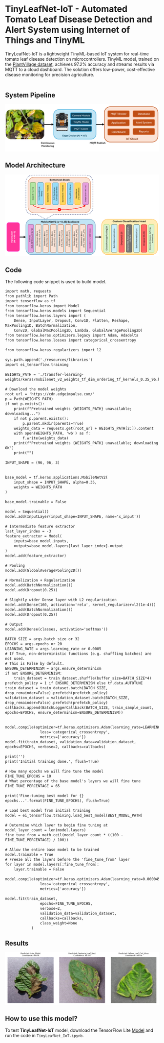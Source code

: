 # TinyLeafNet-IoT - Automated Tomato Leaf Disease Detection and Alert System using Internet of Things and TinyML
TinyLeafNet-IoT is a lightweight TinyML-based IoT system for real-time tomato leaf disease detection on microcontrollers. TinyML model, trained on the <a href="https://github.com/spMohanty/PlantVillage-Dataset">PlantVillage dataset</a>, achieves 97.2% accuracy and streams results via MQTT to a cloud dashboard. The solution offers low-power, cost-effective disease monitoring for precision agriculture.
<br/><br/>
## System Pipeline
<img src="images/system pipeline.png"/>

## Model Architecture

<img src="images/tinymlleafnet-iot_architecture.png"/>

## Code

The following code snippet is used to build model.
```
import math, requests
from pathlib import Path
import tensorflow as tf
from tensorflow.keras import Model
from tensorflow.keras.models import Sequential
from tensorflow.keras.layers import (
    Dense, InputLayer, Dropout, Conv1D, Flatten, Reshape, MaxPooling1D, BatchNormalization,
    Conv2D, GlobalMaxPooling2D, Lambda, GlobalAveragePooling2D)
from tensorflow.keras.optimizers.legacy import Adam, Adadelta
from tensorflow.keras.losses import categorical_crossentropy

from tensorflow.keras.regularizers import l2

sys.path.append('./resources/libraries')
import ei_tensorflow.training

WEIGHTS_PATH = './transfer-learning-weights/keras/mobilenet_v2_weights_tf_dim_ordering_tf_kernels_0.35_96.h5'

# Download the model weights
root_url = 'https://cdn.edgeimpulse.com/'
p = Path(WEIGHTS_PATH)
if not p.exists():
    print(f"Pretrained weights {WEIGHTS_PATH} unavailable; downloading...")
    if not p.parent.exists():
        p.parent.mkdir(parents=True)
    weights_data = requests.get(root_url + WEIGHTS_PATH[2:]).content
    with open(WEIGHTS_PATH, 'wb') as f:
        f.write(weights_data)
    print(f"Pretrained weights {WEIGHTS_PATH} unavailable; downloading OK")
    print("")

INPUT_SHAPE = (96, 96, 3)


base_model = tf.keras.applications.MobileNetV2(
    input_shape = INPUT_SHAPE, alpha=0.35,
    weights = WEIGHTS_PATH
)

base_model.trainable = False

model = Sequential()
model.add(InputLayer(input_shape=INPUT_SHAPE, name='x_input'))

# Intermediate feature extractor
last_layer_index = -3
feature_extractor = Model(
    inputs=base_model.inputs,
    outputs=base_model.layers[last_layer_index].output
)
model.add(feature_extractor)

# Pooling
model.add(GlobalAveragePooling2D())

# Normalization + Regularization
model.add(BatchNormalization())
model.add(Dropout(0.25))

# Slightly wider Dense layer with L2 regularization
model.add(Dense(160, activation='relu', kernel_regularizer=l2(1e-4)))
model.add(BatchNormalization())
model.add(Dropout(0.25))

# Output
model.add(Dense(classes, activation='softmax'))

BATCH_SIZE = args.batch_size or 32
EPOCHS = args.epochs or 20
LEARNING_RATE = args.learning_rate or 0.0005
# If True, non-deterministic functions (e.g. shuffling batches) are not used.
# This is False by default.
ENSURE_DETERMINISM = args.ensure_determinism
if not ENSURE_DETERMINISM:
    train_dataset = train_dataset.shuffle(buffer_size=BATCH_SIZE*4)
prefetch_policy = 1 if ENSURE_DETERMINISM else tf.data.AUTOTUNE
train_dataset = train_dataset.batch(BATCH_SIZE, drop_remainder=False).prefetch(prefetch_policy)
validation_dataset = validation_dataset.batch(BATCH_SIZE, drop_remainder=False).prefetch(prefetch_policy)
callbacks.append(BatchLoggerCallback(BATCH_SIZE, train_sample_count, epochs=EPOCHS, ensure_determinism=ENSURE_DETERMINISM))


model.compile(optimizer=tf.keras.optimizers.Adam(learning_rate=LEARNING_RATE),
                loss='categorical_crossentropy',
                metrics=['accuracy'])
model.fit(train_dataset, validation_data=validation_dataset, epochs=EPOCHS, verbose=2, callbacks=callbacks)

print('')
print('Initial training done.', flush=True)

# How many epochs we will fine tune the model
FINE_TUNE_EPOCHS = 10
# What percentage of the base model's layers we will fine tune
FINE_TUNE_PERCENTAGE = 65

print('Fine-tuning best model for {} epochs...'.format(FINE_TUNE_EPOCHS), flush=True)

# Load best model from initial training
model = ei_tensorflow.training.load_best_model(BEST_MODEL_PATH)

# Determine which layer to begin fine tuning at
model_layer_count = len(model.layers)
fine_tune_from = math.ceil(model_layer_count * ((100 - FINE_TUNE_PERCENTAGE) / 100))

# Allow the entire base model to be trained
model.trainable = True
# Freeze all the layers before the 'fine_tune_from' layer
for layer in model.layers[:fine_tune_from]:
    layer.trainable = False

model.compile(optimizer=tf.keras.optimizers.Adam(learning_rate=0.000045),
                loss='categorical_crossentropy',
                metrics=['accuracy'])

model.fit(train_dataset,
                epochs=FINE_TUNE_EPOCHS,
                verbose=2,
                validation_data=validation_dataset,
                callbacks=callbacks,
                class_weight=None
            )

```

## Results

<img src="images/results.png"/>

## How to use this model?
To test **TinyLeafNet-IoT** model, download the TensorFlow Lite <a href="https://github.com/tim3in/TinyLeafNet-IoT/blob/main/model/tinyleafnetiot.lite">Model</a> and run the code in <code>TinyLeafNet_IoT.ipynb</code>.
